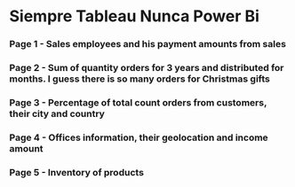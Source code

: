 # Siempre Tableau Nunca Power Bi
### Page 1 - Sales employees and his payment amounts from sales
### Page 2 - Sum of quantity orders for 3 years and distributed for months. I guess there is so many orders for Christmas gifts
### Page 3 - Percentage of total count orders from customers, their city and country
### Page 4 - Offices information, their geolocation and income amount
### Page 5 - Inventory of products
